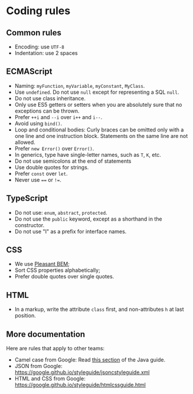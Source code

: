 # Coding rules

## Common rules

* Encoding: use `UTF-8`
* Indentation: use 2 spaces

## ECMAScript

* Naming: `myFunction`, `myVariable`, `myConstant`, `MyClass`.
* Use `undefined`. Do not use `null` except for representing a SQL `null`.
* Do not use class inheritance.
* Only use ES5 getters or setters when you are absolutely sure that no exceptions can be thrown.
* Prefer `++i` and `--i` over `i++` and `i--`.
* Avoid using `bind()`.
* Loop and conditional bodies: Curly braces can be omitted only with a one line and one instruction block. Statements on the same line are not allowed.
* Prefer `new Error()` over `Error()`.
* In generics, type have single-letter names, such as `T`, `K`, etc.
* Do not use semicolons at the end of statements
* Use double quotes for strings.
* Prefer `const` over `let`.
* Never use `==` or `!=`.

## TypeScript

* Do not use: `enum`, `abstract`, `protected`.
* Do not use the `public` keyword, except as a shorthand in the constructor.
* Do not use "I" as a prefix for interface names.

## CSS

* We use [Pleasant BEM](https://paleo.casa/pleasant-bem.html);
* Sort CSS properties alphabetically;
* Prefer double quotes over single quotes.

## HTML

* In a markup, write the attribute `class` first, and non-attributes `h` at last position.

## More documentation

Here are rules that apply to other teams:

* Camel case from Google: Read [this section](https://google.github.io/styleguide/javaguide.html#s5.3-camel-case) of the Java guide.
* JSON from Google: https://google.github.io/styleguide/jsoncstyleguide.xml
* HTML and CSS from Google: https://google.github.io/styleguide/htmlcssguide.html
